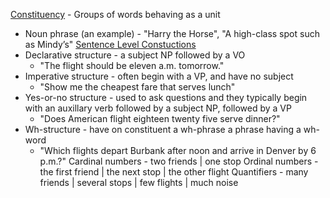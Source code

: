 <u>Constituency</u> - Groups of words behaving as a unit
- Noun phrase (an example) - "Harry the Horse", "A high-class spot such as Mindy’s"
<u>Sentence Level Constuctions</u>
- Declarative structure - a subject NP followed by a VO
	- "The flight should be eleven a.m. tomorrow."
- Imperative structure - often begin with a VP, and have no subject
	- "Show me the cheapest fare that serves lunch"
- Yes-or-no structure - used to ask questions and they typically begin with an auxillary verb followed by a subject NP, followed by a VP
	- "Does American flight eighteen twenty five serve dinner?"
- Wh-structure - have on constituent a wh-phrase a phrase having a wh-word
	- "Which flights depart Burbank after noon and arrive in Denver by 6 p.m.?"
Cardinal numbers - two friends | one stop
Ordinal numbers - the first friend | the next stop | the other flight
Quantifiers - many friends | several stops | few flights | much noise

